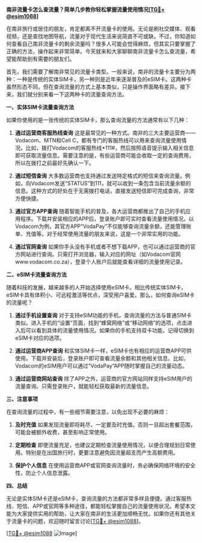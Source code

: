 **南非流量卡怎么查流量？简单几步教你轻松掌握流量使用情况[[TG💪+ @esim1088](https://t.me/s/esim1088)]**

在南非旅行或居住的朋友，肯定都离不开流量卡的使用。无论是刷社交媒体、观看视频，还是查找地图导航，流量对于现代生活来说简直不可或缺。不过，你知道如何查看自己南非流量卡的剩余流量吗？很多人可能会觉得麻烦，但其实只要掌握了正确的方法，操作起来非常简单。今天就来和大家聊聊南非流量卡怎么查流量，希望能帮助到有需要的朋友们。

首先，我们需要了解南非常见的流量卡类型。一般来说，南非的流量卡主要分为两种：一种是传统的实体SIM卡，另一种则是近年来逐渐普及的eSIM卡。这两种卡虽然形态不同，但在查询流量的方式上基本类似，只是操作界面略有差异。接下来，我们就分别来看一下这两种卡的流量查询方法。

**一、实体SIM卡流量查询方法**

如果你使用的是一张传统的实体SIM卡，那么查询流量的方法通常有以下几种：

1. **通过运营商客服热线查询**
   这是最常见的一种方式。南非的三大主要运营商——Vodacom、MTN和Cell C，都有专门的客服热线可以用来查询流量使用情况。比如，拨打Vodacom的客服热线*111#，然后按照语音提示输入相关信息即可获取流量信息。需要注意的是，有些运营商可能会收取一定的查询费用，所以在拨打之前最好先确认一下。

2. **通过短信查询**
   大多数运营商也支持通过发送特定格式的短信来查询流量。例如，向Vodacom发送“STATUS”到111，就可以收到一条包含当前流量余额的信息。这种方式的好处在于无需拨打电话，直接发送短信即可完成查询，非常方便快捷。

3. **通过官方APP查询**
   随着智能手机的普及，各大运营商都推出了自己的手机应用程序。下载并安装相应的APP后，登录账户即可实时查看流量使用情况。以Vodacom为例，其官方APP“VodaPay”不仅能够查询流量余额，还能管理账单、充值等。对于经常使用流量的朋友来说，这是一个非常实用的功能。

4. **通过官网查询**
   如果你手头没有手机或者不想下载APP，也可以通过运营商的官方网站进行查询。只需打开浏览器，输入对应的网址（如Vodacom官网www.vodacom.co.za），登录个人账户后就能查看详细的流量使用记录。

**二、eSIM卡流量查询方法**

随着科技的发展，越来越多的人开始选择使用eSIM卡。相比传统实体SIM卡，eSIM卡具有体积小、可远程激活等优点，深受用户喜爱。那么，如何查询eSIM卡的流量呢？

1. **通过手机设置查询**
   对于支持eSIM功能的手机，查询流量的方法与普通SIM卡类似。进入手机的“设置”页面，找到“蜂窝网络”或“移动网络”的选项，点击进入后可以看到具体的流量使用情况。如果你的手机支持双卡功能，记得切换到eSIM卡对应的选项。

2. **通过运营商APP查询**
   和实体SIM卡一样，eSIM卡也有相应的运营商APP可供使用。下载并安装后，登录账户即可查看流量余额和其他相关信息。比如，Vodacom的eSIM用户可以通过“VodaPay”APP随时掌握自己的流量动态。

3. **通过运营商网站查询**
   除了APP之外，运营商的官方网站同样支持eSIM用户的流量查询。只需登录账户，就能轻松获取最新的流量信息。

**三、注意事项**

在查询流量的过程中，有一些细节需要注意，以免出现不必要的麻烦：

1. **及时充值**
   如果发现流量即将耗尽，一定要及时充值。否则一旦超出套餐范围，可能会被额外收费，甚至影响正常使用。

2. **定期检查**
   即使流量充足，也建议定期检查流量使用情况，以便合理规划日常使用。特别是在出国旅行时，更要注意避免因流量超支而产生高额费用。

3. **保护个人信息**
   在使用运营商APP或官网查询流量时，务必确保网络环境的安全性，防止个人信息泄露。

**四、总结**

无论是实体SIM卡还是eSIM卡，查询流量的方法都非常多样且便捷。通过客服热线、短信、APP或官网等多种途径，都能轻松掌握自己的流量使用状况。希望本文能为大家提供实用的帮助，让大家在南非的生活更加顺畅无忧。如果你还有其他关于流量卡的问题，欢迎随时留言讨论[[TG💪+ @esim1088](https://t.me/s/esim1088)]。

[[TG💪+ @esim1088](https://t.me/s/esim1088) ![Image](https://i.postimg.cc/4NQfJmqS/Snipaste-2025-05-13-00-14-12.png)]
